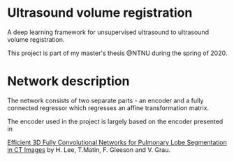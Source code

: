 # Ultrasound volume registration

A deep learning framework for unsupervised ultrasound to ultrasound volume registration.

This project is part of my master's thesis @NTNU during the spring of 2020. 


# Network description

The network consists of two separate parts - an encoder and a fully connected regressor which regresses an affine transformation matrix. 

The encoder used in the project is largely based on the encoder presented in 

[Efficient 3D Fully Convolutional Networks for Pulmonary Lobe Segmentation in CT Images](https://arxiv.org/pdf/1909.07474v1.pdf) by H. Lee, 
T.Matin, F. Gleeson and V. Grau.
